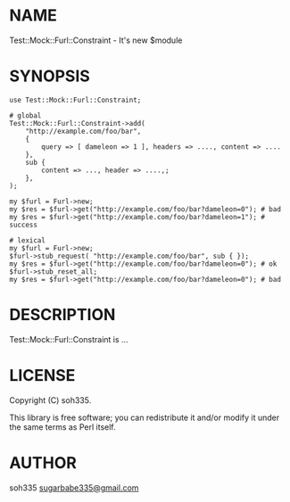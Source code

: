 # NAME

Test::Mock::Furl::Constraint - It's new $module

# SYNOPSIS

    use Test::Mock::Furl::Constraint;

    # global
    Test::Mock::Furl::Constraint->add(
        "http://example.com/foo/bar",
        {
            query => [ dameleon => 1 ], headers => ...., content => ....
        },
        sub {
            content => ..., header => ....,;
        },
    );

    my $furl = Furl->new;
    my $res = $furl->get("http://example.com/foo/bar?dameleon=0"); # bad
    my $res = $furl->get("http://example.com/foo/bar?dameleon=1"); # success

    # lexical
    my $furl = Furl->new;
    $furl->stub_request( "http://example.com/foo/bar", sub { });
    my $res = $furl->get("http://example.com/foo/bar?dameleon=0"); # ok
    $furl->stub_reset_all;
    my $res = $furl->get("http://example.com/foo/bar?dameleon=0"); # bad

# DESCRIPTION

Test::Mock::Furl::Constraint is ...

# LICENSE

Copyright (C) soh335.

This library is free software; you can redistribute it and/or modify
it under the same terms as Perl itself.

# AUTHOR

soh335 <sugarbabe335@gmail.com>
